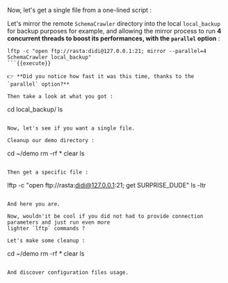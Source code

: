 Now, let's get a single file from a one-lined script :


Let's mirror the remote `SchemaCrawler` directory into the local `local_backup`
for backup purposes for example, and allowing the mirror process
to run **4 concurrent threads to boost its performances, with the `parallel` option** :

```
lftp -c "open ftp://rasta:didi@127.0.0.1:21; mirror --parallel=4 SchemaCrawler local_backup"
```{{execute}}

👉 **Did you notice how fast it was this time, thanks to the `parallel` option?**

Then take a look at what you got :

```
cd local_backup/
ls
```{{execute}}

Now, let's see if you want a single file.

Cleanup our demo directory :

```
cd ~/demo
rm -rf *
clear
ls
```{{execute}}

Then get a specific file :

```
lftp -c "open ftp://rasta:didi@127.0.0.1:21; get SURPRISE_DUDE"
ls -ltr
```{{execute}}

And here you are.

Now, wouldn'it be cool if you did not had to provide connection parameters and just run even more
lighter `lftp` commands ?

Let's make some cleanup :

```
cd ~/demo
rm -rf *
clear
ls
```{{execute}}

And discover configuration files usage.